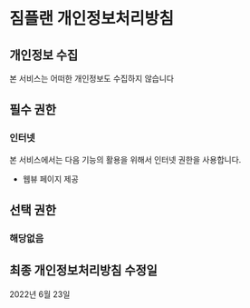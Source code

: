 # 짐플랜 개인정보처리방침

## 개인정보 수집
본 서비스는 어떠한 개인정보도 수집하지 않습니다

## 필수 권한
### 인터넷
본 서비스에서는 다음 기능의 활용을 위해서 인터넷 권한을 사용합니다.

- 웹뷰 페이지 제공


## 선택 권한
### 해당없음

## 최종 개인정보처리방침 수정일
2022년 6월 23일
